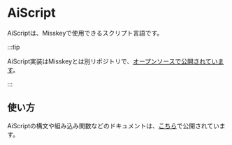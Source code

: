 # AiScript

AiScriptは、Misskeyで使用できるスクリプト言語です。

:::tip

AiScript実装はMisskeyとは別リポジトリで、[オープンソースで公開されています](https://github.com/syuilo/aiscript)。

:::

## 使い方

AiScriptの構文や組み込み関数などのドキュメントは、[こちら](https://github.com/syuilo/aiscript/tree/master/docs)で公開されています。
